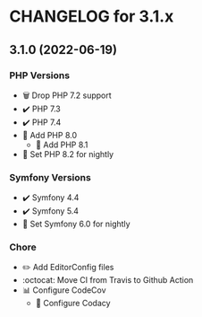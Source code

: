 # CHANGELOG for 3.1.x

## 3.1.0 (2022-06-19)

### PHP Versions

* 🗑️ Drop PHP 7.2 support
* ✔️ PHP 7.3
* ✔️ PHP 7.4
* 🚀 Add PHP 8.0
  * 🚀 Add PHP 8.1
* 🧪 Set PHP 8.2 for nightly

### Symfony Versions

* ✔️ Symfony 4.4
* ✔️ Symfony 5.4
* 🧪 Set Symfony 6.0 for nightly

### Chore

* ✏️ Add EditorConfig files
* :octocat: Move CI from Travis to Github Action
* 📊 Configure CodeCov
  * 🔬 Configure Codacy
